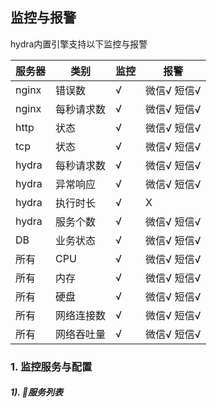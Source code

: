 ## 监控与报警

hydra内置引擎支持以下监控与报警

|服务器|类别|监控|报警|
|----|----|----|----|
|nginx|错误数|√|微信√ 短信√|
|nginx|每秒请求数|√|微信√ 短信√|
|http|状态|√|微信√ 短信√|
|tcp|状态|√|微信√ 短信√|
|hydra|每秒请求数|√|微信√ 短信√|
|hydra|异常响应|√|微信√ 短信√|
|hydra|执行时长|√|X|
|hydra|服务个数|√|微信√ 短信√|
|DB|业务状态|√|微信√ 短信√|
|所有|CPU|√|微信√ 短信√|
|所有|内存|√|微信√ 短信√|
|所有|硬盘|√|微信√ 短信√|
|所有|网络连接数|√|微信√ 短信√|
|所有|网络吞吐量|√|微信√ 短信√|

### 1. 监控服务与配置
##### 1). 服务列表

